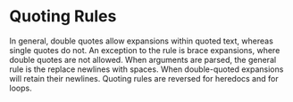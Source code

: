 # Quoting Rules

In general, double quotes allow expansions within quoted text, whereas single quotes do not.
An exception to the rule is brace expansions, where double quotes are not allowed. When
arguments are parsed, the general rule is the replace newlines with spaces. When double-quoted
expansions will retain their newlines. Quoting rules are reversed for heredocs and for loops.
